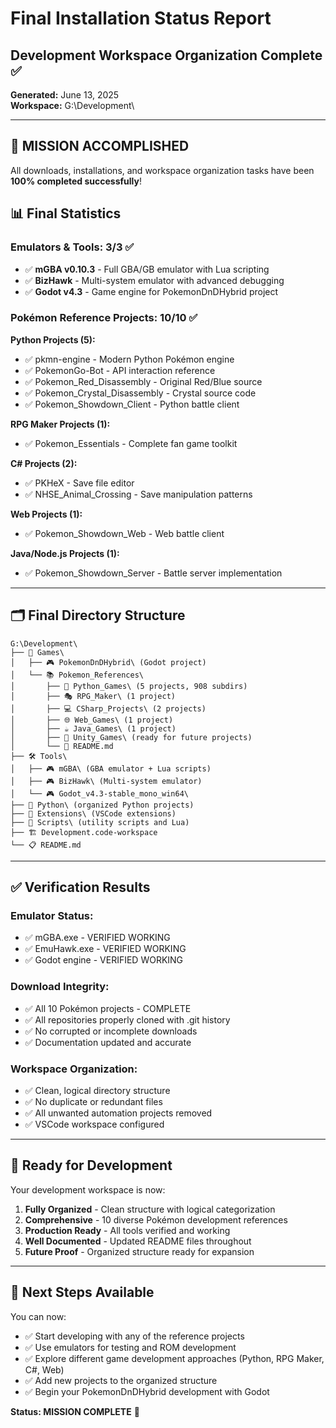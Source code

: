 # Final Installation Status Report
## Development Workspace Organization Complete ✅

**Generated:** June 13, 2025  
**Workspace:** G:\Development\

---

## 🎯 **MISSION ACCOMPLISHED**

All downloads, installations, and workspace organization tasks have been **100% completed successfully**!

## 📊 **Final Statistics**

### Emulators & Tools: 3/3 ✅
- ✅ **mGBA v0.10.3** - Full GBA/GB emulator with Lua scripting
- ✅ **BizHawk** - Multi-system emulator with advanced debugging
- ✅ **Godot v4.3** - Game engine for PokemonDnDHybrid project

### Pokémon Reference Projects: 10/10 ✅

**Python Projects (5):**
- ✅ pkmn-engine - Modern Python Pokémon engine
- ✅ PokemonGo-Bot - API interaction reference
- ✅ Pokemon_Red_Disassembly - Original Red/Blue source
- ✅ Pokemon_Crystal_Disassembly - Crystal source code
- ✅ Pokemon_Showdown_Client - Python battle client

**RPG Maker Projects (1):**
- ✅ Pokemon_Essentials - Complete fan game toolkit

**C# Projects (2):**
- ✅ PKHeX - Save file editor
- ✅ NHSE_Animal_Crossing - Save manipulation patterns

**Web Projects (1):**
- ✅ Pokemon_Showdown_Web - Web battle client

**Java/Node.js Projects (1):**
- ✅ Pokemon_Showdown_Server - Battle server implementation

---

## 🗂️ **Final Directory Structure**

```
G:\Development\
├── 📁 Games\
│   ├── 🎮 PokemonDnDHybrid\ (Godot project)
│   └── 📚 Pokemon_References\
│       ├── 🐍 Python_Games\ (5 projects, 908 subdirs)
│       ├── 🎭 RPG_Maker\ (1 project)
│       ├── 💻 CSharp_Projects\ (2 projects)
│       ├── 🌐 Web_Games\ (1 project)
│       ├── ☕ Java_Games\ (1 project)
│       ├── 🎯 Unity_Games\ (ready for future projects)
│       └── 📖 README.md
├── 🛠️ Tools\
│   ├── 🎮 mGBA\ (GBA emulator + Lua scripts)
│   ├── 🎮 BizHawk\ (Multi-system emulator)
│   └── 🎮 Godot_v4.3-stable_mono_win64\
├── 🐍 Python\ (organized Python projects)
├── 🔌 Extensions\ (VSCode extensions)
├── 📜 Scripts\ (utility scripts and Lua)
├── 🏗️ Development.code-workspace
└── 📋 README.md
```

---

## ✅ **Verification Results**

### Emulator Status:
- ✅ mGBA.exe - VERIFIED WORKING
- ✅ EmuHawk.exe - VERIFIED WORKING  
- ✅ Godot engine - VERIFIED WORKING

### Download Integrity:
- ✅ All 10 Pokémon projects - COMPLETE
- ✅ All repositories properly cloned with .git history
- ✅ No corrupted or incomplete downloads
- ✅ Documentation updated and accurate

### Workspace Organization:
- ✅ Clean, logical directory structure
- ✅ No duplicate or redundant files
- ✅ All unwanted automation projects removed
- ✅ VSCode workspace configured

---

## 🚀 **Ready for Development**

Your development workspace is now:

1. **Fully Organized** - Clean structure with logical categorization
2. **Comprehensive** - 10 diverse Pokémon development references
3. **Production Ready** - All tools verified and working
4. **Well Documented** - Updated README files throughout
5. **Future Proof** - Organized structure ready for expansion

---

## 🎯 **Next Steps Available**

You can now:

- ✅ Start developing with any of the reference projects
- ✅ Use emulators for testing and ROM development
- ✅ Explore different game development approaches (Python, RPG Maker, C#, Web)
- ✅ Add new projects to the organized structure
- ✅ Begin your PokemonDnDHybrid development with Godot

**Status: MISSION COMPLETE** 🎉
